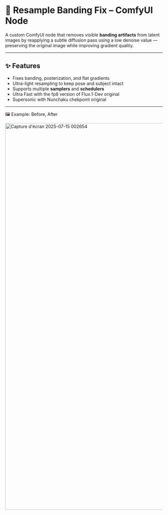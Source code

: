 # 🧽 Resample Banding Fix – ComfyUI Node

A custom ComfyUI node that removes visible **banding artifacts** from latent images by reapplying a subtle diffusion pass using a low denoise value — preserving the original image while improving gradient quality.

---

## ✨ Features

- Fixes banding, posterization, and flat gradients
- Ultra-light resampling to keep pose and subject intact
- Supports multiple **samplers** and **schedulers**
- Ultra Fast with the fp8 version of Flux.1-Dev original
- Supersonic with Nunchaku chekpoint original

---
🖼 Example:
Before, After

<img width="2426" height="1232" alt="Capture d'écran 2025-07-15 002654" src="https://github.com/user-attachments/assets/7f574468-9d38-4ef2-b611-85229f3447ab" />



